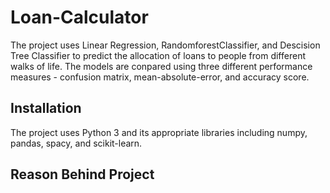 # Loan-Calculator

The project uses Linear Regression, RandomforestClassifier, and Descision Tree Classifier to predict the allocation of loans to people from different walks of life. The models are conpared using three different performance measures - confusion matrix, mean-absolute-error, and accuracy score.

## Installation 

The project uses Python 3 and its appropriate libraries including numpy, pandas, spacy, and scikit-learn.

## Reason Behind Project 

